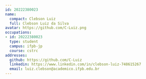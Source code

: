 ```yaml
---
id: 20222380023
name:
  compact: Clebson Luiz
  full: Clebson Luiz da Silva
avatar: https://github.com/C-Luiz.png
occupations:
- id: 20222380023
  type: student
  campus: ifpb-jp
  course: cstrc
addresses:
  github: https://github.com/C-Luiz
  linkedin: https://www.linkedin.com/in/clebson-luiz-748615267
  email: luiz.clebson@academico.ifpb.edu.br
---
```

